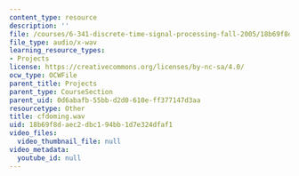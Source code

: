 ```yaml
---
content_type: resource
description: ''
file: /courses/6-341-discrete-time-signal-processing-fall-2005/18b69f8daec2dbc194bb1d7e324dfaf1_cfdoming.wav
file_type: audio/x-wav
learning_resource_types:
- Projects
license: https://creativecommons.org/licenses/by-nc-sa/4.0/
ocw_type: OCWFile
parent_title: Projects
parent_type: CourseSection
parent_uid: 0d6abafb-55bb-d2d0-610e-ff377147d3aa
resourcetype: Other
title: cfdoming.wav
uid: 18b69f8d-aec2-dbc1-94bb-1d7e324dfaf1
video_files:
  video_thumbnail_file: null
video_metadata:
  youtube_id: null
---
```

